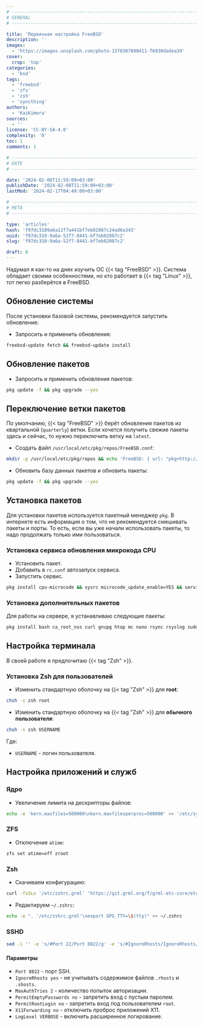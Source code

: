 ```yaml
---
# -------------------------------------------------------------------------------------------------------------------- #
# GENERAL
# -------------------------------------------------------------------------------------------------------------------- #

title: 'Первичная настройка FreeBSD'
description: ''
images:
  - 'https://images.unsplash.com/photo-1578307898411-f6930dadea39'
cover:
  crop: 'top'
categories:
  - 'bsd'
tags:
  - 'freebsd'
  - 'zfs'
  - 'zsh'
  - 'syncthing'
authors:
  - 'KaiKimera'
sources:
  - ''
license: 'CC-BY-SA-4.0'
complexity: '0'
toc: 1
comments: 1

# -------------------------------------------------------------------------------------------------------------------- #
# DATE
# -------------------------------------------------------------------------------------------------------------------- #

date: '2024-02-08T11:59:09+03:00'
publishDate: '2024-02-08T11:59:09+03:00'
lastMod: '2024-02-17T04:49:00+03:00'

# -------------------------------------------------------------------------------------------------------------------- #
# META
# -------------------------------------------------------------------------------------------------------------------- #

type: 'articles'
hash: 'f97dc3109a6a12f7a441bf7eb02087c24ad6a343'
uuid: 'f97dc310-9a6a-52f7-8441-bf7eb02087c2'
slug: 'f97dc310-9a6a-52f7-8441-bf7eb02087c2'

draft: 0
---
```


Надумал я как-то на днях изучить ОС {{< tag "FreeBSD" >}}. Система обладает своими особенностями, но кто работает в {{< tag "Linux" >}}, тот легко разберётся в FreeBSD.

<!--more-->

## Обновление системы

После установки базовой системы, рекомендуется запустить обновление.

- Запросить и применить обновления:

```bash
freebsd-update fetch && freebsd-update install
```

## Обновление пакетов

- Запросить и применить обновления пакетов:

```bash
pkg update -f && pkg upgrade --yes
```

## Переключение ветки пакетов

По умолчанию, {{< tag "FreeBSD" >}} берёт обновления пакетов из квартальной (`quarterly`) ветки. Если хочется получить свежие пакеты здесь и сейчас, то нужно переключить ветку на `latest`.

- Создать файл `/usr/local/etc/pkg/repos/FreeBSD.conf`:

```bash
mkdir -p /usr/local/etc/pkg/repos && echo 'FreeBSD: { url: "pkg+http://pkg.FreeBSD.org/${ABI}/latest" }' > /usr/local/etc/pkg/repos/FreeBSD.conf
```

- Обновить базу данных пакетов и обновить пакеты:

```bash
pkg update -f && pkg upgrade --yes
```

## Установка пакетов

Для установки пакетов используется пакетный менеджер `pkg`. В интернете есть информация о том, что не рекомендуется смешивать пакеты и порты. То есть, если вы уже начали использовать пакеты, то надо продолжать только ими пользоваться.

### Установка сервиса обновления микрокода CPU

- Установить пакет.
- Добавить в `rc.conf` автозапуск сервиса.
- Запустить сервис.

```bash
pkg install cpu-microcode && sysrc microcode_update_enable=YES && service microcode_update start
```

### Установка дополнительных пакетов

Для работы на сервере, я устанавливаю следующие пакеты:

```bash
pkg install bash ca_root_nss curl gnupg htop mc nano rsync rsyslog sudo zsh && sysrc syslogd_enable=NO && sysrc rsyslogd_enable=YES
```

## Настройка терминала

В своей работе я предпочитаю {{< tag "Zsh" >}}.

### Установка Zsh для пользователей

- Изменить стандартную оболочку на {{< tag "Zsh" >}} для **root**:

```bash
chsh -s zsh root
```

- Изменить стандартную оболочку на {{< tag "Zsh" >}} для **обычного пользователя**:

```bash
chsh -s zsh USERNAME
```

Где:
- `USERNAME` - логин пользователя.

## Настройка приложений и служб

### Ядро

- Увеличение лимита на дескрипторы файлов:

```bash
echo -e 'kern.maxfiles=500000\nkern.maxfilesperproc=500000' >> '/etc/sysctl.conf'
```

### ZFS

- Отключение `atime`:

```bash
zfs set atime=off zroot
```

### Zsh

- Скачиваем конфигурацию:

```bash
curl -fsSLo '/etc/zshrc.grml' 'https://git.grml.org/f/grml-etc-core/etc/zsh/zshrc'
```

- Редактируем `~/.zshrc`:

```bash
echo -e ". '/etc/zshrc.grml'\nexport GPG_TTY=\$(tty)" >> ~/.zshrc
```

### SSHD

```bash
sed -i '' -e 's/#Port 22/Port 8022/g' -e 's/#IgnoreRhosts/IgnoreRhosts/g' -e 's/#MaxAuthTries 6/MaxAuthTries 2/g' -e 's/#PermitEmptyPasswords/PermitEmptyPasswords/g' -e 's/#PermitRootLogin/PermitRootLogin/g' -e 's/#X11Forwarding/X11Forwarding/g' -e 's/#LogLevel INFO/LogLevel VERBOSE/g' '/etc/ssh/sshd_config'
```

#### Параметры

- `Port 8022` - порт SSH.
- `IgnoreRhosts yes` - не учитывать содержимое файлов `.rhosts` и `.shosts`.
- `MaxAuthTries 2` - количество попыток авторизации.
- `PermitEmptyPasswords no` - запретить вход с пустым паролем.
- `PermitRootLogin no` - запретить вход под пользователем `root`.
- `X11Forwarding no` - отключить проброс приложений X11.
- `LogLevel VERBOSE` - включить расширенное логирование.
